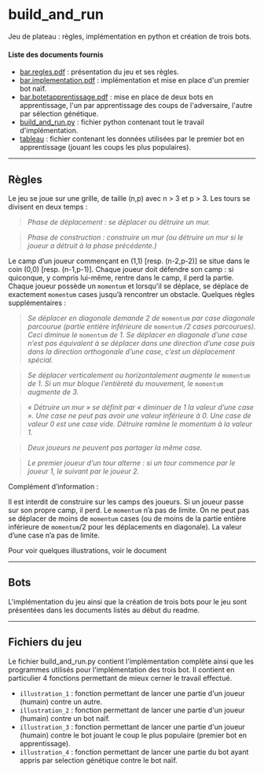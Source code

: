 # build_and_run

Jeu de plateau : règles, implémentation en python et création de trois bots.


#### Liste des documents fournis

-  [bar.regles.pdf](bar.regles.pdf) : présentation du jeu et ses règles.
-  [bar.implementation.pdf](bar.implementation.pdf) : implémentation et mise en place d'un premier bot naïf.
-  [bar.botetapprentissage.pdf](bar.botetapprentissage.pdf) : mise en place de deux bots en apprentissage, l'un par apprentissage des coups de l'adversaire, l'autre par sélection génétique.
-  [build_and_run.py](build_and_run.py) : fichier python contenant tout le travail d'implémentation.
-  [tableau](tableau) : fichier contenant les données utilisées par le premier bot en apprentissage (jouant les coups les plus populaires).



- - -


## Règles

Le jeu se joue sur une grille, de taille (n,p) avec n > 3 et p > 3. Les tours se divisent en deux temps :

> _Phase de déplacement : se déplacer ou détruire un mur._
  
> _Phase de construction : construire un mur (ou détruire un mur si le joueur a détruit à la phase précédente.)_

Le camp d’un joueur commençant en (1,1) [resp. (n-2,p-2)] se situe dans le coin (0,0) [resp. (n-1,p-1)]. Chaque joueur
doit défendre son camp : si quiconque, y compris lui-même, rentre dans le camp, il perd la partie. Chaque joueur
possède un `momentum` et lorsqu'il se déplace, se déplace de exactement `momentum` cases jusqu’à rencontrer un obstacle.
Quelques règles supplémentaires : 

> _Se déplacer en diagonale demande 2 de_ `momentum` _par case diagonale parcourue (partie entière inférieure de_ `momentum` _/2 cases parcourues). Ceci diminue le_ `momentum` _de 1. Se déplacer en diagonale d’une case n’est pas équivalent à se
déplacer dans une direction d’une case puis dans la direction orthogonale d’une case, c’est un déplacement spécial._

> _Se déplacer verticalement ou horizontalement augmente le_ `momentum` _de 1. Si un mur bloque l’entièreté du
mouvement, le_ `momentum` _augmente de 3._

> _« Détruire un mur » se définit par « diminuer de 1 la valeur d’une case ». Une case ne peut pas avoir une valeur
inférieure à 0. Une case de valeur 0 est une case vide. Détruire ramène le momentum à la valeur 1._

> _Deux joueurs ne peuvent pas partager la même case._

> _Le premier joueur d’un tour alterne : si un tour commence par le joueur 1, le suivant par le joueur 2._

Complément d’information :

Il est interdit de construire sur les camps des joueurs. Si un joueur passe sur son propre camp, il perd. Le
`momentum` n’a pas de limite. On ne peut pas se déplacer de moins de `momentum` cases (ou de moins de la partie
entière inférieure de `momentum`/2 pour les déplacements en diagonale). La valeur d’une case n’a pas de limite.

Pour voir quelques illustrations, voir le document 

- - -


## Bots

L'implémentation du jeu ainsi que la création de trois bots pour le jeu sont présentées dans les documents listés au début du readme.

- - -


## Fichiers du jeu

Le fichier build_and_run.py contient l'implémentation complète ainsi que les programmes utilisés pour l'implémentation des trois bot.
Il contient en particulier 4 fonctions permettant de mieux cerner le travail effectué.

- `illustration_1` : fonction permettant de lancer une partie d'un joueur (humain) contre un autre.
- `illustration_2` : fonction permettant de lancer une partie d'un joueur (humain) contre un bot naïf.
- `illustration_3` : fonction permettant de lancer une partie d'un joueur (humain) contre le bot jouant le coup le plus populaire (premier bot en apprentissage).
- `illustration_4` : fonction permettant de lancer une partie du bot ayant appris par selection génétique contre le bot naïf.
